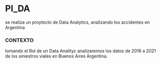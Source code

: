 # PI_DA
se realiza un proytecto de Data Analytics, analizando los accidentes en Argentina 

### CONTEXTO 
tomando el Rol de un Data Analityc analizaremos los datos de 2016 a 2021 de los siniestros viales en Buenos Aires Argentina. 